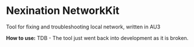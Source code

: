 # Nexination NetworkKit
Tool for fixing and troubleshooting local network, written in AU3

**How to use:**
TDB - The tool just went back into development as it is broken.